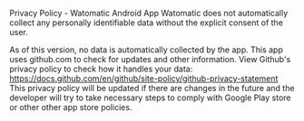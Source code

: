 Privacy Policy - Watomatic Android App
Watomatic does not automatically collect any personally identifiable data without the explicit consent of the user.

As of this version, no data is automatically collected by the app. 
This app uses github.com to check for updates and other information.
View Github's privacy policy to check how it handles your 
data: https://docs.github.com/en/github/site-policy/github-privacy-statement 
This privacy policy will be updated if there are changes in the future and the developer will try to take necessary steps to comply with 
Google Play store or other other app store policies.
